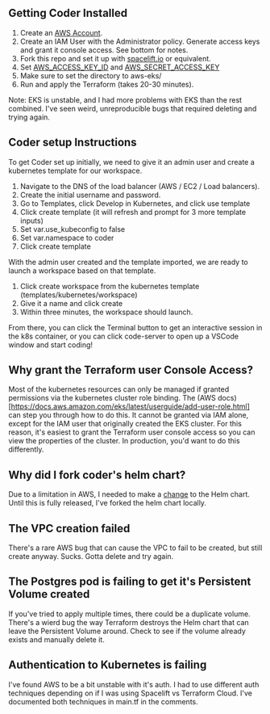 ## Getting Coder Installed

1. Create an [AWS Account](https://portal.aws.amazon.com/billing/signup#/start/email).
2. Create an IAM User with the Administrator policy. Generate access keys and grant it console access. See bottom for notes.
3. Fork this repo and set it up with [spacelift.io](https://spacelift.io/) or equivalent.
4. Set [AWS_ACCESS_KEY_ID](https://registry.terraform.io/providers/hashicorp/aws/latest/docs) and [AWS_SECRET_ACCESS_KEY](https://registry.terraform.io/providers/hashicorp/aws/latest/docs)
5. Make sure to set the directory to aws-eks/
6. Run and apply the Terraform (takes 20-30 minutes).

Note: EKS is unstable, and I had more problems with EKS than the rest combined. I've seen weird, unreproducible bugs that required deleting and trying again.

## Coder setup Instructions

To get Coder set up initially, we need to give it an admin user and create a kubernetes template for our workspace.

1. Navigate to the DNS of the load balancer (AWS / EC2 / Load balancers).
2. Create the initial username and password.
3. Go to Templates, click Develop in Kubernetes, and click use template
4. Click create template (it will refresh and prompt for 3 more template inputs)
5. Set var.use_kubeconfig to false 
6. Set var.namespace to coder
6. Click create template

With the admin user created and the template imported, we are ready to launch a workspace based on that template.

1. Click create workspace from the kubernetes template (templates/kubernetes/workspace)
2. Give it a name and click create
3. Within three minutes, the workspace should launch.

From there, you can click the Terminal button to get an interactive session in the k8s container, or you can click code-server to open up a VSCode window and start coding!

## Why grant the Terraform user Console Access?
Most of the kubernetes resources can only be managed if granted permissions via the kubernetes cluster role binding. The (AWS docs)[https://docs.aws.amazon.com/eks/latest/userguide/add-user-role.html] can step you through how to do this. It cannot be granted via IAM alone, except for the IAM user that originally created the EKS cluster. For this reason, it's easiest to grant the Terraform user console access so you can view the properties of the cluster. In production, you'd want to do this differently.

## Why did I fork coder's helm chart?
Due to a limitation in AWS, I needed to make a [change](https://github.com/coder/coder/pull/5448) to the Helm chart. Until this is fully released, I've forked the helm chart locally.

## The VPC creation failed
There's a rare AWS bug that can cause the VPC to fail to be created, but still create anyway. Sucks. Gotta delete and try again.

## The Postgres pod is failing to get it's Persistent Volume created
If you've tried to apply multiple times, there could be a duplicate volume. There's a wierd bug the way Terraform destroys the Helm chart that can leave the Persistent Volume around. Check to see if the volume already exists and manually delete it.

## Authentication to Kubernetes is failing
I've found AWS to be a bit unstable with it's auth. I had to use different auth techniques depending on if I was using Spacelift vs Terraform Cloud. I've documented both techniques in main.tf in the comments.
